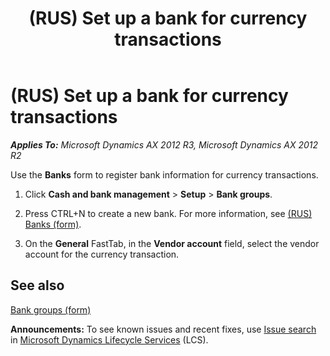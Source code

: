 ﻿---
title: (RUS) Set up a bank for currency transactions
TOCTitle: (RUS) Set up a bank for currency transactions
ms:assetid: b385f9c9-a858-4eb4-9625-c384d34762e0
ms:mtpsurl: https://technet.microsoft.com/en-us/library/JJ923581(v=AX.60)
ms:contentKeyID: 53382719
ms.date: 04/18/2014
mtps_version: v=AX.60
---

# (RUS) Set up a bank for currency transactions 


_**Applies To:** Microsoft Dynamics AX 2012 R3, Microsoft Dynamics AX 2012 R2_

Use the **Banks** form to register bank information for currency transactions.

1.  Click **Cash and bank management** \> **Setup** \> **Bank groups**.

2.  Press CTRL+N to create a new bank. For more information, see [(RUS) Banks (form)](https://technet.microsoft.com/en-us/library/jj856183\(v=ax.60\)).

3.  On the **General** FastTab, in the **Vendor account** field, select the vendor account for the currency transaction.

## See also

[Bank groups (form)](https://technet.microsoft.com/en-us/library/aa571457\(v=ax.60\))

  
**Announcements:** To see known issues and recent fixes, use [Issue search](http://go.microsoft.com/fwlink/?linkid=389258) in [Microsoft Dynamics Lifecycle Services](http://go.microsoft.com/fwlink/?linkid=306505) (LCS).

